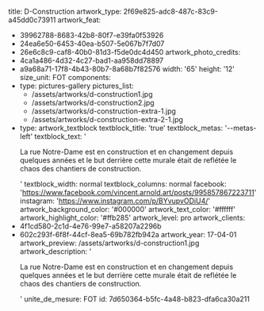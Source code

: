 title: D-Construction
artwork_type: 2f69e825-adc8-487c-83c9-a45dd0c73911
artwork_feat:
  - 39962788-8683-42b8-80f7-e39fa0f53926
  - 24ea6e50-6453-40ea-b507-5e067b7f7d07
  - 26e6c8c9-caf8-40b0-81d3-f5de0dc4d450
artwork_photo_credits:
  - 4ca1a486-4d32-4c27-bad1-aa958dd78897
  - a9a68a71-17f8-4b43-80b7-8a68b7f82576
width: '65'
height: '12'
size_unit: FOT
components:
  -
    type: pictures-gallery
    pictures_list:
      - /assets/artworks/d-construction1.jpg
      - /assets/artworks/d-construction2.jpg
      - /assets/artworks/d-construction-extra-1.jpg
      - /assets/artworks/d-construction-extra-2-1.jpg
  -
    type: artwork_textblock
    textblock_title: 'true'
    textblock_metas: '--metas-left'
    textblock_text: '<p>La rue Notre-Dame est en construction et en changement depuis quelques années et le but derrière cette murale était de reflétée le chaos des chantiers de construction.</p>'
    textblock_width: normal
    textblock_columns: normal
facebook: 'https://www.facebook.com/vincent.arnold.art/posts/995857867223711'
instagram: 'https://www.instagram.com/p/BYvupvODiU4/'
artwork_background_color: '#000000'
artwork_text_color: '#ffffff'
artwork_highlight_color: '#ffb285'
artwork_level: pro
artwork_clients:
  - 4f1cd580-2c1d-4e76-99e7-a58207a2296b
  - 602c293f-6f8f-44cf-8ea5-69b782fb942a
artwork_year: 17-04-01
artwork_preview: /assets/artworks/d-construction1.jpg
artwork_description: '<p>La rue Notre-Dame est en construction et en changement depuis quelques années et le but derrière cette murale était de reflétée le chaos des chantiers de construction.</p>'
unite_de_mesure: FOT
id: 7d650364-b5fc-4a48-b823-dfa6ca30a211
